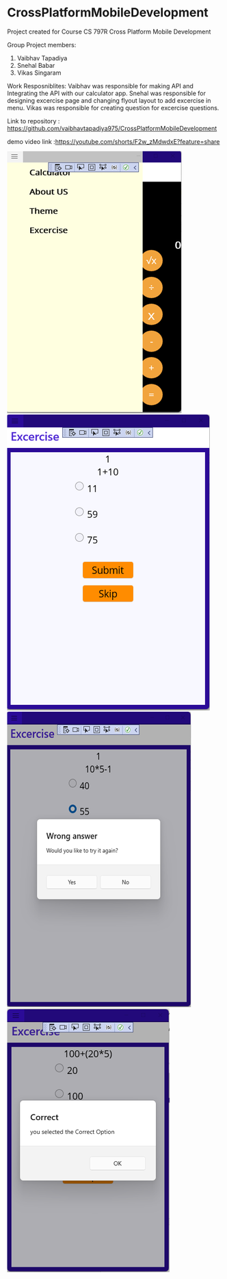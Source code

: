 # CrossPlatformMobileDevelopment
Project created for Course CS 797R Cross Platform Mobile Development


Group Project members:
  1. Vaibhav Tapadiya
  2. Snehal Babar
  3. Vikas Singaram
  
  
  Work Resposniblites:
  Vaibhav was responsible for making API and Integrating the API with our calculator app.
  Snehal was responsible for designing excercise page and changing flyout layout to add excercise in menu.
  Vikas was responsible for creating question for excercise questions.
  
  Link to repository : https://github.com/vaibhavtapadiya975/CrossPlatformMobileDevelopment 
  
  
  demo video link :https://youtube.com/shorts/F2w_zMdwdxE?feature=share 

 ![Calculator iOS application screenshot](Excercise/images/Screenshot1.png "Calculator Flyout Menu")
![Calculator Mac application screenshot](Excercise/images/Screenshot2.png "Calculator Basic Operation")
![Calculator Mac application screenshot](Excercise/images/Screenshot3.png "Calculator With divide by 0 Error")
![Calculator iOS application screenshot](Excercise/images/Screenshot4.png "Sidebar Menu Page")
